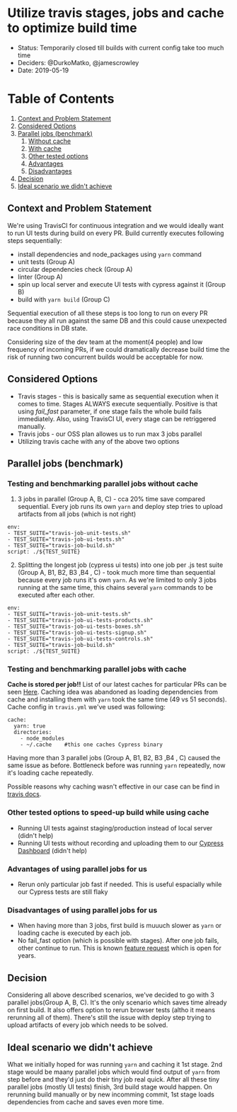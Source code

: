 # Utilize travis stages, jobs and cache to optimize build time

* Status: Temporarily closed till builds with current config take too much time <!-- optional -->
* Deciders: @DurkoMatko, @jamescrowley <!-- optional -->
* Date: 2019-05-19 <!-- optional -->

# Table of Contents
1. [Context and Problem Statement](#Context-and-Problem-Statement)
2. [Considered Options](#considered-options)
3. [Parallel jobs (benchmark)](#Parallel-jobs-(benchmark))
    1. [Without cache](#Testing-and-benchmarking-parallel-jobs-without-cache)
    1. [With cache](#subparagraph1)
    1. [Other tested options](#Other-tested-options-to-speed-up-build-while-using-cache)
    1. [Advantages](#Advantages-of-using-parallel-jobs-for-us)
    1. [Disadvantages](#Disadvantages-of-using-parallel-jobs-for-us)
4. [Decision](#Decision)
5. [Ideal scenario we didn't achieve](#Ideal-scenario-we-didn't-achieve)


## Context and Problem Statement

We're using TravisCI for continuous integration and we would ideally want to run UI tests during build on every PR. Build currently executes following steps sequentially:

* install dependencies and node_packages using `yarn` command
* unit tests (Group A)
* circular dependencies check (Group A)
* linter (Group A)
* spin up local server and execute UI tests with cypress against it (Group B)
* build with `yarn build` (Group C)

Sequential execution of all these steps is too long to run on every PR because they all run against the same DB and this could cause unexpected race conditions in DB state.

Considering size of the dev team at the moment(4 people) and low frequency of incoming PRs, if we could dramatically decrease build time the risk of running two concurrent builds would be acceptable for now.

## Considered Options


* Travis stages - this is basically same as sequential execution when it comes to time. Stages ALWAYS execute sequentially. Positive is that using <i>fail_fast</i> parameter, if one stage fails the whole build fails immediately. Also, using TravisCI UI, every stage can be retriggered manually.
* Travis jobs - our OSS plan allowes us to run max 3 jobs parallel
* Utilizing travis cache with any of the above two options

## Parallel jobs (benchmark)
### Testing and benchmarking parallel jobs without cache

1. 3 jobs in parallel (Group A, B, C) - cca 20% time save compared sequential. Every job runs its own `yarn` and deploy step tries to upload artifacts from all jobs (which is not right)

```
env:
- TEST_SUITE="travis-job-unit-tests.sh"
- TEST_SUITE="travis-job-ui-tests.sh"
- TEST_SUITE="travis-job-build.sh"
script: ./${TEST_SUITE}
```

2. Splitting the longest job (cypress ui tests) into one job per .js test suite (Group A, B1, B2, B3 ,B4 , C) - took much more time than sequential because every job runs it's own `yarn`. As we're limited to only 3 jobs running at the same time, this chains several `yarn` commands to be executed after each other.

```
env:
- TEST_SUITE="travis-job-unit-tests.sh"
- TEST_SUITE="travis-job-ui-tests-products.sh"
- TEST_SUITE="travis-job-ui-tests-boxes.sh"
- TEST_SUITE="travis-job-ui-tests-signup.sh"
- TEST_SUITE="travis-job-ui-tests-controls.sh"
- TEST_SUITE="travis-job-build.sh"
script: ./${TEST_SUITE}
```

### Testing and benchmarking parallel jobs with cache
**Cache is stored per job!!** List of our latest caches for particular PRs can be seen <a href="https://travis-ci.com/boxwise/boxwise/caches">Here</a>. Caching idea was abandoned as loading dependencies from cache and installing them with `yarn` took the same time (49 vs 51 seconds). Cache config in `travis.yml` we've used was following:

```
cache: 
  yarn: true
  directories:
    - node_modules
    - ~/.cache    #this one caches Cypress binary
```

Having more than 3 parallel jobs (Group A, B1, B2, B3 ,B4 , C) caused the same issue as before. Bottleneck before was running `yarn` repeatedly, now it's loading cache repeatedly.

Possible reasons why caching wasn't effective in our case can be find in <a href="https://docs.travis-ci.com/user/caching/#things-not-to-cache">travis docs</a>.

### Other tested options to speed-up build while using cache

* Running UI tests against staging/production instead of local server (didn't help)
* Running UI tests without recording and uploading them to our <a href="https://dashboard.cypress.io/#/projects/e6jvz9/runs">Cypress Dashboard</a> (didn't help)

### Advantages of using parallel jobs for us

* Rerun only particular job fast if needed. This is useful espacially while our Cypress tests are still flaky

### Disadvantages of using parallel jobs for us
* When having more than 3 jobs, first build is muuuch slower as `yarn` or loading cache is executed by each job.
* No fail_fast option (which is possible with stages). After one job fails, other continue to run. This is known <a href="https://github.com/travis-ci/travis-ci/issues/2062">feature request</a> which is open for years.

## Decision
Considering all above described scenarios, we've decided to go with 3 parallel jobs(Group A, B, C). It's the only scenario which saves time already on first build. It also offers option to rerun browser tests (altho it means rerunning all of them). There's still the issue with deploy step trying to upload artifacts of every job which needs to be solved.

## Ideal scenario we didn't achieve
What we initially hoped for was running `yarn` and caching it 1st stage. 2nd stage would be maany parallel jobs which would find output of `yarn` from step before and they'd just do their tiny job real quick. After all these tiny parallel jobs (mostly UI tests) finish, 3rd build stage would happen. On rerunning build manually or by new incomming commit, 1st stage loads dependencies from cache and saves even more time.